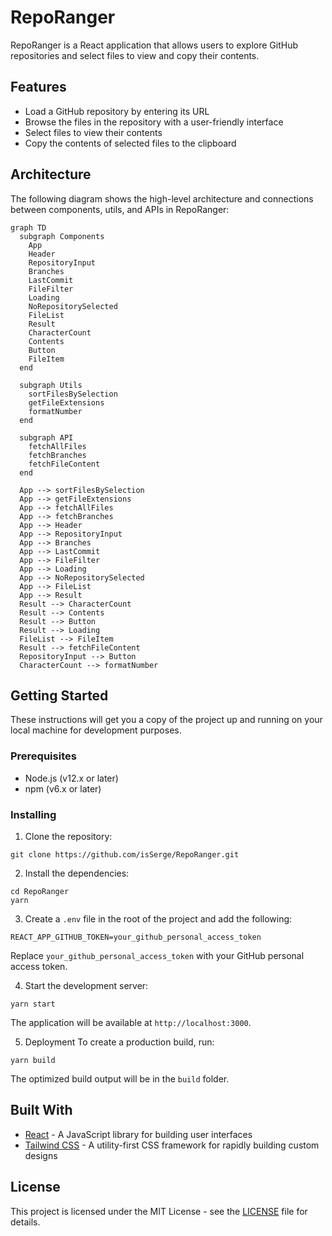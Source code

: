 # RepoRanger

RepoRanger is a React application that allows users to explore GitHub repositories and select files to view and copy their contents.

## Features

- Load a GitHub repository by entering its URL
- Browse the files in the repository with a user-friendly interface
- Select files to view their contents
- Copy the contents of selected files to the clipboard

## Architecture
The following diagram shows the high-level architecture and connections between components, utils, and APIs in RepoRanger:

```mermaid
graph TD
  subgraph Components
    App
    Header
    RepositoryInput
    Branches
    LastCommit
    FileFilter
    Loading
    NoRepositorySelected
    FileList
    Result
    CharacterCount
    Contents
    Button
    FileItem
  end

  subgraph Utils
    sortFilesBySelection
    getFileExtensions
    formatNumber
  end

  subgraph API
    fetchAllFiles
    fetchBranches
    fetchFileContent
  end

  App --> sortFilesBySelection
  App --> getFileExtensions
  App --> fetchAllFiles
  App --> fetchBranches
  App --> Header
  App --> RepositoryInput
  App --> Branches
  App --> LastCommit
  App --> FileFilter
  App --> Loading
  App --> NoRepositorySelected
  App --> FileList
  App --> Result
  Result --> CharacterCount
  Result --> Contents
  Result --> Button
  Result --> Loading
  FileList --> FileItem
  Result --> fetchFileContent
  RepositoryInput --> Button
  CharacterCount --> formatNumber
```

## Getting Started

These instructions will get you a copy of the project up and running on your local machine for development purposes.

### Prerequisites

- Node.js (v12.x or later)
- npm (v6.x or later)

### Installing

1. Clone the repository:

```
git clone https://github.com/isSerge/RepoRanger.git
```

2. Install the dependencies:

```
cd RepoRanger
yarn
```

3. Create a `.env` file in the root of the project and add the following:

```
REACT_APP_GITHUB_TOKEN=your_github_personal_access_token
```

Replace `your_github_personal_access_token` with your GitHub personal access token.

4. Start the development server:

```
yarn start
```
The application will be available at `http://localhost:3000`.

5. Deployment
To create a production build, run:
```
yarn build
```
The optimized build output will be in the `build` folder.

## Built With

- [React](https://reactjs.org/) - A JavaScript library for building user interfaces
- [Tailwind CSS](https://tailwindcss.com/) - A utility-first CSS framework for rapidly building custom designs

## License

This project is licensed under the MIT License - see the [LICENSE](LICENSE) file for details.
